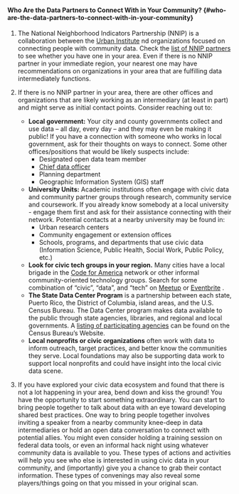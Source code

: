 #### Who Are the Data Partners to Connect With in Your Community? {#who-are-the-data-partners-to-connect-with-in-your-community}

1. The National Neighborhood Indicators Partnership \(NNIP\) is a collaboration between the [Urban Institute](https://www.urban.org/) nd organizations focused on connecting people with community data. Check the [list of NNIP partners](https://www.neighborhoodindicators.org/partners/profiles) to see whether you have one in your area. Even if there is no NNIP partner in your immediate region, your nearest one may have recommendations on organizations in your area that are fulfilling data intermediately functions.

2. If there is no NNIP partner in your area, there are other offices and organizations that are likely working as an intermediary \(at least in part\) and might serve as initial contact points. Consider reaching out to:
   * **Local government:**
     Your city and county governments collect and use data – all day, every day – and they may even be making it public! If you have a connection with someone who works in local government, ask for their thoughts on ways to connect. Some other offices/positions that would be likely suspects include:
     * Designated open data team member
     * [Chief data officer](http://datasmart.ash.harvard.edu/news/article/data-leadership-at-the-executive-level-761)
     * Planning department
     * Geographic Information System \(GIS\) staff
   * **University Units:**
     Academic institutions often engage with civic data and community partner groups through research, community service and coursework. If you already know somebody at a local university - engage them first and ask for their assistance connecting with their network. Potential contacts at a nearby university may be found in:
     * Urban research centers
     * Community engagement or extension offices
     * Schools, programs, and departments that use civic data \(Information Science, Public Health, Social Work, Public Policy, etc.\)
   * **Look for civic tech groups in your region.**
     Many cities have a local brigade in the
     [Code for America](https://brigade.codeforamerica.org/brigade/)
     network or other informal community-oriented technology groups. Search for some combination of “civic”, “data”, and “tech” on
     [Meetup](https://www.meetup.com/)
     or
     [Eventbrite](https://www.eventbrite.com/)
     .
   * **The State Data Center Program**
     is a partnership between each state, Puerto Rico, the District of Columbia, island areas, and the U.S. Census Bureau. The Data Center program makes data available to the public through state agencies, libraries, and regional and local governments. A
     [listing of participating agencies](https://www.census.gov/about/partners/sdc/member-network.html)
     can be found on the Census Bureau’s Website.
   * **Local nonprofits or civic organizations**
     often work with data to inform outreach, target practices, and better know the communities they serve. Local foundations may also be supporting data work to support local nonprofits and could have insight into the local civic data scene.
3. If you have explored your civic data ecosystem and found that there is not a lot happening in your area, bend down and kiss the ground! You have the opportunity to start something extraordinary. You can start to bring people together to talk about data with an eye toward developing shared best practices. One way to bring people together involves inviting a speaker from a nearby community knee-deep in data intermediaries or hold an open data conversation to connect with potential allies. You might even consider holding a training session on federal data tools, or even an informal hack night using whatever community data is available to you. These types of actions and activities will help you see who else is interested in using civic data in your community, and \(importantly\) give you a chance to grab their contact information. These types of convenings may also reveal some players/things going on that you missed in your original scan.

  


